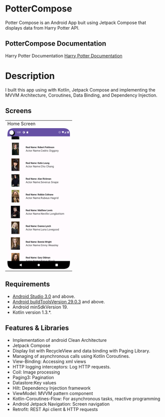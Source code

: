 # PotterCompose

Potter Compose is an Android App buit using Jetpack Compose that displays data from Harry Potter API.

## PotterCompose Documentation
Harry Potter Documentation [Harry Potter Documentation](https://hp-api.onrender.com/)

# Description

I built this app using with Kotlin, Jetpack Compose and implementing the MVVM Architecture, Coroutines, Data Binding, and Dependency Injection. 


## Screens


 <table>
  <tr>
    <td>Home Screen</td>

[comment]: <> (    <td>Detail Screen</td>)
  </tr>
  <tr>
    <td><img src="./screenshots/Home_screen.png" width=200 height=450></td>

[comment]: <> (    <td><img src="./screenshots/Screenshot_20230407_225248.png" width=200 height=450></td>)

  </tr>
 </table>



## Requirements
*   [Android Studio 3.0](https://developer.android.com/studio) and above.
*   [Android buildToolsVersion 29.0.3](https://developer.android.com/studio/releases/build-tools) and above.
*   Android minSdkVersion 19.
*   Kotlin version 1.3.*.

## Features & Libraries
* Implementation of android  Clean Architecture
* Jetpack Compose
* Display list with RecycleView and data binding with  Paging Library.
* Managing of asynchronous calls using  Kotlin Coroutines.
* View-Binding: Accessing xml views
* HTTP logging interceptors: Log HTTP requests.
* Coil: Image processing
* Paging3: Pagination
* Datastore:Key values
* Hilt: Dependency Injection framework
* ViewModel: MVVM pattern component
* Kotlin-Coroutines-Flow: For asynchronous tasks, reactive programming
* Android Jetpack Navigation: Screen navigation
* Retrofit: REST Api client & HTTP requests
